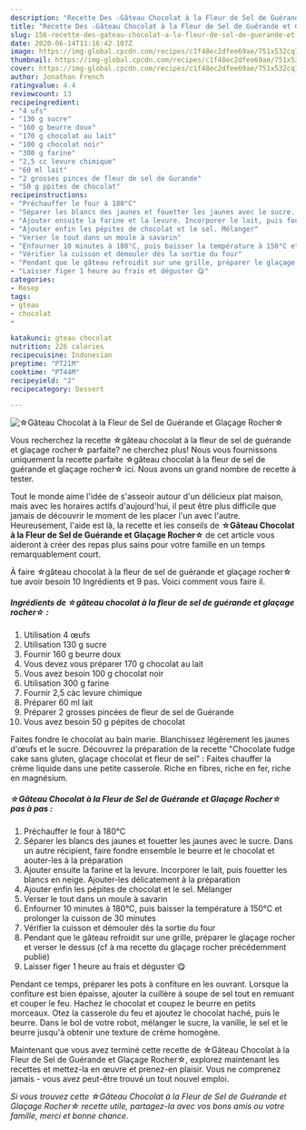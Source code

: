 ```yaml
---
description: "Recette Des ☆Gâteau Chocolat à la Fleur de Sel de Guérande et Glaçage Rocher☆"
title: "Recette Des ☆Gâteau Chocolat à la Fleur de Sel de Guérande et Glaçage Rocher☆"
slug: 156-recette-des-gateau-chocolat-a-la-fleur-de-sel-de-guerande-et-glacage-rocher
date: 2020-06-14T11:16:42.107Z
image: https://img-global.cpcdn.com/recipes/c1f48ec2dfee69ae/751x532cq70/☆gateau-chocolat-a-la-fleur-de-sel-de-guerande-et-glacage-rocher☆-photo-principale-de-la-recette.jpg
thumbnail: https://img-global.cpcdn.com/recipes/c1f48ec2dfee69ae/751x532cq70/☆gateau-chocolat-a-la-fleur-de-sel-de-guerande-et-glacage-rocher☆-photo-principale-de-la-recette.jpg
cover: https://img-global.cpcdn.com/recipes/c1f48ec2dfee69ae/751x532cq70/☆gateau-chocolat-a-la-fleur-de-sel-de-guerande-et-glacage-rocher☆-photo-principale-de-la-recette.jpg
author: Jonathan French
ratingvalue: 4.4
reviewcount: 13
recipeingredient:
- "4 ufs"
- "130 g sucre"
- "160 g beurre doux"
- "170 g chocolat au lait"
- "100 g chocolat noir"
- "300 g farine"
- "2,5 cc levure chimique"
- "60 ml lait"
- "2 grosses pinces de fleur de sel de Gurande"
- "50 g ppites de chocolat"
recipeinstructions:
- "Préchauffer le four à 180°C"
- "Séparer les blancs des jaunes et fouetter les jaunes avec le sucre. Dans un autre récipient, faire fondre ensemble le beurre et le chocolat et aouter-les à la préparation"
- "Ajouter ensuite la farine et la levure. Incorporer le lait, puis fouetter les blancs en neige. Ajouter-les délicatement à la préparation"
- "Ajouter enfin les pépites de chocolat et le sel. Mélanger"
- "Verser le tout dans un moule à savarin"
- "Enfourner 10 minutes à 180°C, puis baisser la température à 150°C et prolonger la cuisson de 30 minutes"
- "Vérifier la cuisson et démouler dès la sortie du four"
- "Pendant que le gâteau refroidit sur une grille, préparer le glaçage rocher et verser le dessus (cf à ma recette du glaçage rocher précédemment publié)"
- "Laisser figer 1 heure au frais et déguster 😋"
categories:
- Resep
tags:
- gteau
- chocolat
- 

katakunci: gteau chocolat  
nutrition: 226 calories
recipecuisine: Indonesian
preptime: "PT21M"
cooktime: "PT44M"
recipeyield: "2"
recipecategory: Dessert

---
```



![☆Gâteau Chocolat à la Fleur de Sel de Guérande et Glaçage Rocher☆](https://img-global.cpcdn.com/recipes/c1f48ec2dfee69ae/751x532cq70/☆gateau-chocolat-a-la-fleur-de-sel-de-guerande-et-glacage-rocher☆-photo-principale-de-la-recette.jpg)

Vous recherchez la recette ☆gâteau chocolat à la fleur de sel de guérande et glaçage rocher☆ parfaite? ne cherchez plus! Nous vous fournissons uniquement la recette parfaite ☆gâteau chocolat à la fleur de sel de guérande et glaçage rocher☆ ici. Nous avons un grand nombre de recette à tester.

Tout le monde aime l'idée de s'asseoir autour d'un délicieux plat maison, mais avec les horaires actifs d'aujourd'hui, il peut être plus difficile que jamais de découvrir le moment de les placer l'un avec l'autre. Heureusement, l'aide est là, la recette et les conseils de <strong> ☆Gâteau Chocolat à la Fleur de Sel de Guérande et Glaçage Rocher☆ </strong> de cet article vous aideront à créer des repas plus sains pour votre famille en un temps remarquablement court.

<!--inarticleads1-->

À faire ☆gâteau chocolat à la fleur de sel de guérande et glaçage rocher☆ tue avoir besoin 10 Ingrédients et 9 pas. Voici comment vous faire il.

##### Ingrédients de ☆gâteau chocolat à la fleur de sel de guérande et glaçage rocher☆ :

1. Utilisation 4 œufs
1. Utilisation 130 g sucre
1. Fournir 160 g beurre doux
1. Vous devez vous préparer 170 g chocolat au lait
1. Vous avez besoin 100 g chocolat noir
1. Utilisation 300 g farine
1. Fournir 2,5 càc levure chimique
1. Préparer 60 ml lait
1. Préparer 2 grosses pincées de fleur de sel de Guérande
1. Vous avez besoin 50 g pépites de chocolat


Faites fondre le chocolat au bain marie. Blanchissez légèrement les jaunes d&#39;œufs et le sucre. Découvrez la préparation de la recette &#34;Chocolate fudge cake sans gluten, glaçage chocolat et fleur de sel&#34; : Faites chauffer la crème liquide dans une petite casserole. Riche en fibres, riche en fer, riche en magnésium. 

<!--inarticleads2-->

##### ☆Gâteau Chocolat à la Fleur de Sel de Guérande et Glaçage Rocher☆ pas à pas :

1. Préchauffer le four à 180°C
1. Séparer les blancs des jaunes et fouetter les jaunes avec le sucre. Dans un autre récipient, faire fondre ensemble le beurre et le chocolat et aouter-les à la préparation
1. Ajouter ensuite la farine et la levure. Incorporer le lait, puis fouetter les blancs en neige. Ajouter-les délicatement à la préparation
1. Ajouter enfin les pépites de chocolat et le sel. Mélanger
1. Verser le tout dans un moule à savarin
1. Enfourner 10 minutes à 180°C, puis baisser la température à 150°C et prolonger la cuisson de 30 minutes
1. Vérifier la cuisson et démouler dès la sortie du four
1. Pendant que le gâteau refroidit sur une grille, préparer le glaçage rocher et verser le dessus (cf à ma recette du glaçage rocher précédemment publié)
1. Laisser figer 1 heure au frais et déguster 😋


Pendant ce temps, préparer les pots à confiture en les ouvrant. Lorsque la confiture est bien épaisse, ajouter la cuillère à soupe de sel tout en remuant et couper le feu. Hachez le chocolat et coupez le beurre en petits morceaux. Otez la casserole du feu et ajoutez le chocolat haché, puis le beurre. Dans le bol de votre robot, mélanger le sucre, la vanille, le sel et le beurre jusqu&#39;à obtenir une texture de crème homogène. 

<!--inarticleads1-->

<p>
Maintenant que vous avez terminé cette recette de ☆Gâteau Chocolat à la Fleur de Sel de Guérande et Glaçage Rocher☆, explorez maintenant les recettes et mettez-la en œuvre et prenez-en plaisir. Vous ne comprenez jamais - vous avez peut-être trouvé un tout nouvel emploi.
</p>

<p>
<i>Si vous trouvez cette ☆Gâteau Chocolat à la Fleur de Sel de Guérande et Glaçage Rocher☆ recette utile, partagez-la avec vos bons amis ou votre famille, merci et bonne chance.</i>
</p>
